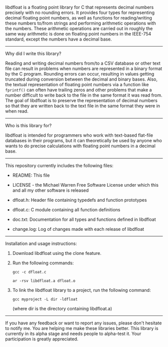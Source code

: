 libdfloat is a floating point library for C that represents decimal
numbers precisely with no rounding errors. It provides four types for
representing decimal floating point numbers, as well as functions for
reading/writing these numbers to/from strings and performing arithmetic
operations with the numbers. These arithmetic operations are carried out
in roughly the same way arithmetic is done on floating point numbers in
the IEEE-754 standard, except the numbers have a decimal base.

---------------------------------------------------------------------------

Why did I write this library?

Reading and writing decimal numbers from/to a CSV database or other text
file can result in problems when numbers are represented in a binary
format by the C program. Rounding errors can occur, resulting in values
getting truncated during conversion between the decimal and binary
bases. Also, the textual representation of floating point numbers via
a function like `fprintf()` can often have trailing zeros and other
problems that make a number difficult to write back to the file in the
same format it was read from. The goal of libdfloat is to preserve the
representation of decimal numbers so that they are written back to the
text file in the same format they were in when read.

---------------------------------------------------------------------------

Who is this library for?

libdfloat is intended for programmers who work with text-based flat-file
databases in their programs, but it can theoretically be used by anyone
who wants to do precise calculations with floating point numbers in a
decimal base.

---------------------------------------------------------------------------


This repository currently includes the following files:

- README: This file

- LICENSE - the Michael Warren Free Software License under which this and
  all my other software is released

- dfloat.h: Header file containing typedefs and function prototypes

- dfloat.c: C module containing all function definitions

- doc.txt: Documentation for all types and functions defined in libdfloat

- change.log: Log of changes made with each release of libdfloat

---------------------------------------------------------------------------

Installation and usage instructions:

1. Download libdfloat using the clone feature.

2. Run the following commands:

   `gcc -c dfloat.c`

   `ar -rsv libdfloat.a dfloat.o`

3. To link the libdfloat library to a project, run the following command:

   `gcc myproject -L dir -ldfloat`

   (where dir is the directory containing libdfloat.a)

---------------------------------------------------------------------------

If you have any feedback or want to report any issues, please don't
hesitate to notify me. You are helping me make these libraries
better. This library is currently in its alpha stage and needs people
to alpha-test it. Your participation is greatly appreciated.
